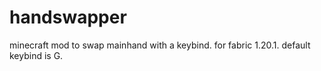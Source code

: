 # handswapper

minecraft mod to swap mainhand with a keybind. for fabric 1.20.1. default keybind is G.